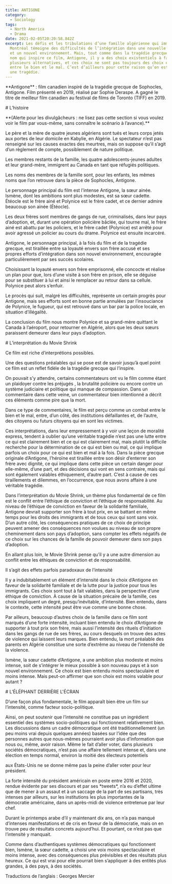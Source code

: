 ```yaml
---
title: ANTIGONE
category:
  - Sociology
tags:
  - North America
  - Drama
date: 2021-02-05T20:20:58.842Z
excerpt: Les défis et les tribulations d’une famille algérienne qui immigre à
  Montréal témoigne des difficultés de l’intégration dans une nouvelle société
  et un nouvel environnement. Mais, tout comme dans la tragédie grecque du même
  nom qui inspire ce film, Antigone, il y a des choix existentiels à faire entre
  plusieurs alternatives, et ces choix ne sont pas toujours des choix évidents
  entre le bien et le mal. C’est d’ailleurs pour cette raison qu’on est devant
  une tragédie.
---
```

\*\*Antigone\*\* : film canadien inspiré de la tragédie grecque de Sophocles, Antigone. Film présenté en 2019, réalisé par Sophie Deraspe. A gagné le titre de meilleur film canadien au festival de films de Toronto (TIFF) en 2019.

\# L’histoire

\*\*(Alerte pour les divulgâcheurs : ne lisez pas cette section si vous voulez voir le film par vous-même, sans connaître le scénario à l’avance).\*\*

Le père et la mère de quatre jeunes algériens sont tués et leurs corps jetés aux portes de leur domicile en Kabylie, en Algérie. Le spectateur n’est pas renseigné sur les causes exactes des meurtres, mais on suppose qu’il s’agit d’un règlement de compte, possiblement de nature politique.

Les membres restants de la famille, les quatre adolescents-jeunes adultes et leur grand-mère, immigrent au Canada en tant que réfugiés politiques.

Les noms des membres de la famille sont, pour les enfants, les mêmes noms que l’on retrouve dans la pièce de Sophocles, Antigone.

Le personnage principal du film est l’intense Antigone, la sœur ainée. Ismène, dont les ambitions sont plus modestes, est sa sœur cadette. Étéocle est le frère ainé et Polynice est le frère cadet, et ce dernier admire beaucoup son ainée (Étéocle).

Les deux frères sont membres de gangs de rue, criminalisés, dans leur pays d’adoption, et, durant une opération policière bâclée, qui tourne mal, le frère ainé est abattu par les policiers, et le frère cadet (Polynice) est arrêté pour avoir agressé un policier au cours du drame. Polynice est ensuite incarcéré.

Antigone, le personnage principal, à la fois du film et de la tragédie grecque, est tiraillée entre sa loyauté envers son frère accusé et ses propres efforts d’intégration dans son nouvel environnement, encouragée particulièrement par ses succès scolaires.

Choisissant la loyauté envers son frère emprisonné, elle concocte et réalise un plan pour que, lors d’une visite à son frère en prison, elle se déguise pour se substituer à lui et ainsi le remplacer au retour dans sa cellule. Polynice peut alors s’enfuir.

Le procès qui suit, malgré les difficultés, représente un certain progrès pour Antigone, mais ses efforts sont en bonne partie annulées par l’insouciance de Polynice, le fugueur, qui est retrouvé dans un bar par la police locale, en situation d’illégalité.

La conclusion du film nous montre Polynice et sa grand-mère quittant le Canada à l’aéroport, pour retourner en Algérie, alors que les deux sœurs paraissent demeurer dans leur pays d’adoption.

\# L’interprétation du Movie Shrink

Ce film est riche d’interprétions possibles.

Une des questions préalables qui se pose est de savoir jusqu’à quel point ce film est un reflet fidèle de la tragédie grecque qui l’inspire.

On pouvait s’y attendre, certains commentateurs ont vu le film comme étant un plaidoyer contre les préjugés , la brutalité policière ou encore contre un système judiciaire et politique qui manque de compassion. Dans un commentaire dans cette veine, un commentateur bien intentionné a décrit ces éléments comme pire que la mort.

Dans ce type de commentaires, le film est perçu comme un combat entre le bien et le mal, entre, d’un côté, des institutions défaillantes et, de l’autre, des citoyens ou futurs citoyens qui en sont les victimes.

Ces interprétations, dans leur empressement à y voir une leçon de moralité express, tendent à oublier qu’une véritable tragédie n’est pas une lutte entre ce qui est clairement bien et ce qui est clairement mal, mais plutôt la difficile recherche pour la détermination de ce qui est bien ou mal, ce qui implique parfois un choix pour ce qui est bien et mal à la fois. Dans la pièce grecque originale d’Antigone, l’héroïne est tiraillée entre son désir d’enterrer son frère avec dignité, ce qui implique dans cette pièce un certain danger pour elle-même, d’une part, et des décisions qui vont en sens contraire, mais qui sont également valables éthiquement, d’autre part. C’est à cause de ces tiraillements et dilemmes, en l’occurrence, que nous avons affaire à une véritable tragédie.

Dans l’interprétation du Movie Shrink, un thème plus fondamental de ce film est le conflit entre l’éthique de conviction et l’éthique de responsabilité. Au niveau de l’éthique de conviction en faveur de la solidarité familiale, Antigone devrait supporter son frère à tout prix, en se battant en même temps pour les droits des immigrants et de tous ceux qui sont sans voix. D’un autre côté, les conséquences pratiques de ce choix de principe peuvent amener des conséquences non voulues au niveau de son propre cheminement dans son pays d’adoption, sans compter les effets négatifs de ce choix sur les chances de la famille de pouvoir demeurer dans son pays d’adoption.

En allant plus loin, le Movie Shrink pense qu’il y a une autre dimension au conflit entre les éthiques de conviction et de responsabilité.

Il s’agit des effets parfois paradoxaux de l’intensité

Il y a indubitablement un élément d’intensité dans le choix d’Antigone en faveur de la solidarité familiale et de la lutte pour la justice pour tous les immigrants. Ces choix sont tout à fait valables, dans la perspective d’une éthique de conviction. À cause de la situation précaire de la famille, ces choix impliquent un degré, presqu’inévitable, d’intensité. Bien entendu, dans le contexte, cette intensité peut être vue comme une bonne chose.

Par ailleurs, beaucoup d’autres choix de la famille dans ce film sont marqués d’une forte intensité, incluant bien entendu le choix d’Antigone de supporter à tout prix son frère, mais aussi l’intensité des rituels d’initiation dans les gangs de rue de ses frères, au cours desquels on trouve des actes de violence qui laissent leurs marques. Bien entendu, la mort préalable des parents en Algérie constitue une sorte d’extrême au niveau de l’intensité de la violence.

Ismène, la sœur cadette d’Antigone, a une ambition plus modeste et moins intense, soit de s’intégrer le mieux possible à son nouveau pays et à son nouvel environnement. Ce choix est bien entendu moins spectaculaire et moins intense. Mais peut-on affirmer que son choix est moins valable pour autant ?

\# L’ÉLÉPHANT DERRIÈRE L'ÉCRAN

D’une façon plus fondamentale, le film apparaît bien être un film sur l’intensité, comme facteur socio-politique.

Ainsi, on peut soutenir que l’intensité ne constitue pas un ingrédient essentiel des systèmes socio-politiques qui fonctionnent relativement bien. Les discussions dans un cadre démocratique ont été traditionnellement (un peu moins vrai depuis quelques années) basées sur l’idée que des personnes autres que nous-mêmes pourraient avoir plus d’information que nous ou, même, avoir raison. Même le fait d’aller voter, dans plusieurs sociétés démocratiques, n’est pas une affaire tellement intense et, dans une élection en temps normal, environ la moitié des électeurs potentiels

aux États-Unis ne se donne même pas la peine d’aller voter pour leur président.

La forte intensité du président américain en poste entre 2016 et 2020, rendue évidente par ses discours et par ses \*tweets\*, n’a eu d’effet ultime que de mener à un assaut et à un saccage de la part de ses partisans, très intenses par ailleurs, sur les institutions les plus importantes de la démocratie américaine, dans un après-midi de violence entretenue par leur chef.

Durant le printemps arabe d’il y maintenant dix ans, on n’a pas manqué d’intenses manifestations et de cris en faveur de la démocratie, mais on en trouve peu de résultats concrets aujourd’hui. Et pourtant, ce n’est pas que l’intensité y manquait.

Comme dans d’authentiques systèmes démocratiques qui fonctionnent bien, Ismène, la sœur cadette, a choisi une voix moins spectaculaire et moins intense, avec des conséquences plus prévisibles et des résultats plus heureux. Ce qui est vrai pour elle pourrait bien s’appliquer à des entités plus grandes, à des pays, à des sociétés.

Traductions de l’anglais : Georges Mercier